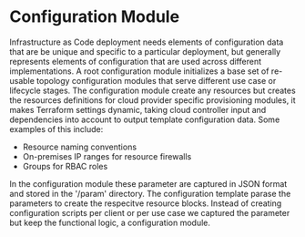 # Configuration Module

Infrastructure as Code deployment needs elements of configuration data that are be unique and specific to a particular deployment, but generally represents elements of configuration that are used across different implementations. A root configuration module initializes a base set of re-usable topology configuration modules that serve different use case or lifecycle stages. The configuration module create any resources but creates the resources definitions for cloud provider specific provisioning modules, it makes Terraform settings dynamic, taking cloud controller input and dependencies into account to output template configuration data. Some examples of this include:

- Resource naming conventions
- On-premises IP ranges for resource firewalls
- Groups for RBAC roles

In the configuration module these parameter are captured in JSON format and stored in the '/param' directory. The configuration template parase the parameters to create the respecitve resource blocks. Instead of creating configuration scripts per client or per use case we captured the parameter but keep the functional logic, a configuration module.

